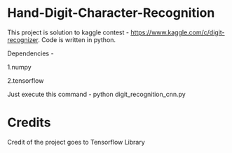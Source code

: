 # Hand-Digit-Character-Recognition

This project is solution to kaggle contest - https://www.kaggle.com/c/digit-recognizer. Code is written in python.

Dependencies -

1.numpy

2.tensorflow


Just execute this command - python digit_recognition_cnn.py

# Credits 

  Credit of the project goes to Tensorflow Library
